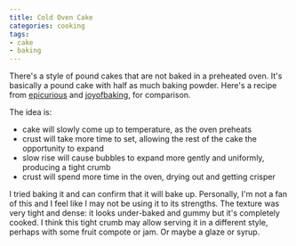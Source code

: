 ```yaml
---
title: Cold Oven Cake
categories: cooking
tags:
- cake
- baking
---
```


There's a style of pound cakes that are not baked in a preheated oven.
It's basically a pound cake with half as much baking powder.
Here's a recipe from [epicurious][1] and [joyofbaking][2], for comparison.

[1]: https://www.epicurious.com/recipes/food/views/cold-oven-pound-cake
[2]: https://www.joyofbaking.com/PoundCake.html

The idea is:

- cake will slowly come up to temperature, as the oven preheats
- crust will take more time to set, allowing the rest of the cake the opportunity to expand
- slow rise will cause bubbles to expand more gently and uniformly, producing a tight crumb
- crust will spend more time in the oven, drying out and getting crisper

I tried baking it and can confirm that it will bake up.
Personally, I'm not a fan of this and I feel like I may not be using it to its strengths.
The texture was very tight and dense:
it looks under-baked and gummy but it's completely cooked.
I think this tight crumb may allow serving it in a different style, perhaps with some fruit compote or jam.
Or maybe a glaze or syrup.

